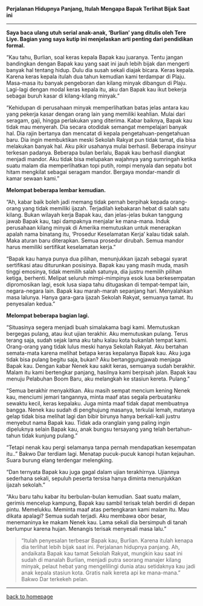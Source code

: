 **Perjalanan Hidupnya Panjang, Itulah Mengapa Bapak Terlihat Bijak Saat ini**

___

**Saya baca ulang utuh serial anak-anak, ‘Burlian’ yang ditulis oleh Tere Liye. Bagian yang saya kutip ini menjelaskan arti penting dari pendidikan formal.**

“Kau tahu, Burlian, soal keras kepala Bapak kau juaranya. Tentu jangan bandingkan dengan Bapak kau yang saat ini jauh lebih bijak dan mengerti banyak hal tentang hidup. Dulu dia susah sekali diajak bicara. Keras kepala. Karena keras kepala itulah dua tahun kemudian kami terdampar di Plaju. Masa-masa itu banyak pengeboran dan kilang minyak dibangun di Plaju. Lagi-lagi dengan modal keras kepala itu, aku dan Bapak kau ikut bekerja sebagai buruh kasar di kilang-kilang minyak.”

“Kehidupan di perusahaan minyak memperlihatkan batas jelas antara kau yang pekerja kasar dengan orang lain yang memiliki keahlian. Mulai dari seragam, gaji, hingga perlakukan yang diterima. Kabar baiknya, Bapak kau tidak mau menyerah. Dia secara otodidak semangat mempelajari banyak hal. Dia rajin bertanya dan mencatat di kepala pengetahuan-pengetahuan baru. Dia ingin membuktikan meski Sekolah Rakyat pun tidak tamat, dia bisa melakukan banyak hal. Aku pikir usahanya mulai berhasil. Beberapa insinyur terkesan padanya. Beberapa bulan berlalu, Bapak kau berhasil diangkat menjadi mandor. Aku tidak bisa melupakan wajahnya yang sumringah ketika suatu malam dia memperlihatkan topi putih, rompi menyala dan sepatu bot hitam mengkilat sebagai seragam mandor. Bergaya mondar-mandir di kamar sewaan kami.”

**Melompat beberapa lembar kemudian.**

“Ah, kabar baik boleh jadi memang tidak pernah berpihak kepada orang-orang yang tidak memiliki ijazah. Terjadilah kebakaran hebat di salah satu kilang. Bukan wilayah kerja Bapak kau, dan jelas-jelas bukan tanggung jawab Bapak kau, tapi dampaknya menjalar ke mana-mana. Induk perusahaan kilang minyak di Amerika memutuskan untuk menerapkan apalah nama binatang itu, ‘Prosedur Keselamatan Kerja’ kalau tidak salah. Maka aturan baru diterapkan. Semua prosedur dirubah. Semua mandor harus memiliki sertifikat keselamatan kerja.”

“Bapak kau hanya punya dua pilihan, menunjukkan ijazah sebagai syarat sertifikasi atau diturunkan posisinya. Bapak kau yang masih muda, masih tinggi emosinya, tidak memilih salah satunya, dia justru memilih pilihan ketiga, berhenti. Melipat seluruh mimpi-mimpinya esok lusa berkesempatan dipromosikan lagi, esok lusa siapa tahu ditugaskan di tempat-tempat lain, negara-negara lain. Bapak kau marah-marah sepanjang hari. Menyalahkan masa lalunya. Hanya gara-gara ijazah Sekolah Rakyat, semuanya tamat. Itu penyesalan kedua.”

**Melompat beberapa bagian lagi.**

“Situasinya segera menjadi buah simalakama bagi kami. Memutuskan bergegas pulang, atau ikut ujian terakhir. Aku memutuskan pulang. Terus terang saja, sudah sejak lama aku tahu kalau kota bukanlah tempat kami. Orang-orang yang tidak lulus meski hanya Sekolah Rakyat. Aku bertahan semata-mata karena melihat betapa keras kepalanya Bapak kau. Aku juga tidak bisa pulang begitu saja, bukan? Aku bertanggungjawab menjaga Bapak kau. Dengan kabar Nenek kau sakit keras, semuanya sudah berakhir. Malam itu kami bertengkar panjang, hasilnya kami berpisah jalan. Bapak kau menuju Pelabuhan Boom Baru, aku melangkah ke stasiun kereta. Pulang.”

“Semua berakhir menyakitkan. Aku masih sempat mencium kening Nenek kau, menciumi jemari tangannya, minta maaf atas segala perbuatanku sewaktu kecil, keras kepalaku. Juga minta maaf tidak dapat membuatnya bangga. Nenek kau sudah di penghujung masanya, terkulai lemah, matanya gelap tidak bisa melihat lagi dan bibir birunya hanya berkali-kali justru menyebut nama Bapak kau. Tidak ada oranglain yang paling ingin dipeluknya selain Bapak kau, anak bungsu tersayang yang telah bertahun-tahun tidak kunjung pulang.”

“Tetapi nenak kau pergi selamanya tanpa pernah mendapatkan kesempatan itu..” Bakwo Dar terdiam lagi. Menatap pucuk-pucuk kanopi hutan kejauhan. Suara burung elang terdengar melengking.

“Dan ternyata Bapak kau juga gagal dalam ujian terakhirnya. Ujiannya sederhana sekali, sepuluh peserta tersisa hanya diminta menunjukkan ijazah sekolah.”

“Aku baru tahu kabar itu berbulan-bulan kemudian. Saat suatu malam, gerimis mencelup kampung, Bapak kau sambil terisak telah berdiri di depan pintu. Memelukku. Meminta maaf atas pertengkaran kami malam itu. Mau dikata apalagi? Semua sudah terjadi. Aku membawa obor besar, menemaninya ke makam Nenek kau. Lama sekali dia bersimpuh di tanah berlumpur karena hujan. Menangis terisak menyesali masa lalu.”

>“Itulah penyesalan terbesar Bapak kau, Burlian. Karena itulah kenapa dia terlihat lebih bijak saat ini. Perjalanan hidupnya panjang. Ah, andaikata Bapak kau tamat Sekolah Rakyat, mungkin kau saat ini sudah di manalah Burlian, menjadi putra seorang manajer kilang minyak, pelaut hebat yang mengelilingi dunia atau setidaknya kau jadi anak kepala stasiun kota. Gratis naik kereta api ke mana-mana.” Bakwo Dar terkekeh pelan.

___

[back to homepage](https://arsarsars.github.io)
